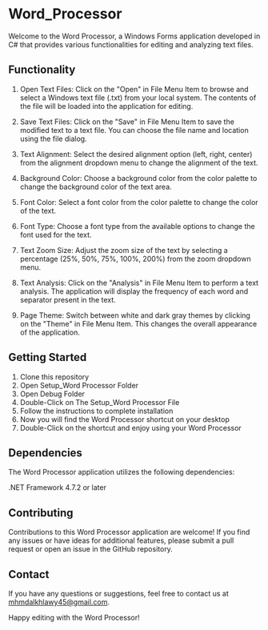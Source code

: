# Word_Processor

Welcome to the Word Processor, a Windows Forms application developed in C# that provides various functionalities for editing and analyzing text files.

## Functionality

1. Open Text Files: Click on the "Open" in File Menu Item to browse and select a Windows text file (.txt) from your local system. The contents of the file will be loaded into the application for editing.

2. Save Text Files: Click on the "Save" in File Menu Item to save the modified text to a text file. You can choose the file name and location using the file dialog.

3. Text Alignment: Select the desired alignment option (left, right, center) from the alignment dropdown menu to change the alignment of the text.

4. Background Color: Choose a background color from the color palette to change the background color of the text area.

5. Font Color: Select a font color from the color palette to change the color of the text.

6. Font Type: Choose a font type from the available options to change the font used for the text.

7. Text Zoom Size: Adjust the zoom size of the text by selecting a percentage (25%, 50%, 75%, 100%, 200%) from the zoom dropdown menu.

8. Text Analysis: Click on the "Analysis" in File Menu Item to perform a text analysis. The application will display the frequency of each word and separator present in the text.

9. Page Theme: Switch between white and dark gray themes by clicking on the "Theme" in File Menu Item. This changes the overall appearance of the application.

## Getting Started

1. Clone this repository 
2. Open Setup_Word Processor Folder
3. Open Debug Folder
4. Double-Click on The Setup_Word Processor File
5. Follow the instructions to complete installation
6. Now you will find the Word Processor shortcut on your desktop
7. Double-Click on the shortcut and enjoy using your Word Processor


## Dependencies

The Word Processor application utilizes the following dependencies:

.NET Framework 4.7.2 or later

## Contributing

Contributions to this Word Processor application are welcome! If you find any issues or have ideas for additional features, please submit a pull request or open an issue in the GitHub repository.

## Contact

If you have any questions or suggestions, feel free to contact us at mhmdalkhlawy45@gmail.com.

Happy editing with the Word Processor!